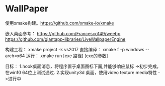 # WallPaper
使用xmake构建。https://github.com/xmake-io/xmake

嵌入桌面参考：
https://github.com/Francesco149/weebp
https://github.com/giantapp-libraries/LiveWallpaperEngine

构建工程：
	xmake project -k vs2017
直接编译：
	xmake f -p windows --arch=x64
	运行：
	xmake run [exe 路径] [exe的参数]

目标：
1.hook桌面消息，将程序置于桌面图标下面,并能够响应鼠标 
->初步完成，在win10 64位上测试通过.
2.实现unity3d 桌面，使用video texture media特性
->进行中